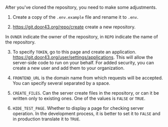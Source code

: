 After you've cloned the repository, you need to make some adjustments.

1. Create a copy of the `.env.example` file and rename it to `.env`.

2. https://git.door43.org/repo/create create a new repository.

In `OVNER` indicate the owner of the repository, in `REPO` indicate the name of the repository.

3. To specify `TOKEN`, go to this page and create an application. https://git.door43.org/user/settings/applications. This will allow the server-side code to run on your behalf. For added security, you can create a new user and add them to your organization.

4. `FRONTEND_URL` is the domain name from which requests will be accepted. You can specify several separated by a space.

5. `CREATE_FILES`. Can the server create files in the repository, or can it be written only to existing ones. One of the values ​​is `FALSE` or `TRUE`.

6. `HIDE_TEST_PAGE`. Whether to display a page for checking server operation. In the development process, it is better to set it to `FALSE` and in production translate it to `TRUE`.
